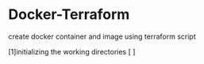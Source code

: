 # Docker-Terraform
create docker container and image using terraform script

[1]initializing the  working directories 
[ ]
